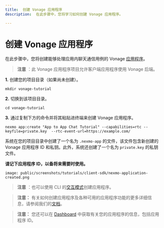 ```yaml
---
title:  创建 Vonage 应用程序
description:  在此步骤中，您将学习如何创建 Vonage 应用程序。

---
```


创建 Vonage 应用程序
==============

在此步骤中，您将创建能够处理应用内聊天通信用例的 Vonage [应用程序](/conversation/concepts/application)。

> **注意** ：此 Vonage 应用程序项目允许客户端应用程序使用 Vonage 后端。

**1\.** 创建您的项目目录（如果尚未创建）。

```shell
mkdir vonage-tutorial
```

**2\.** 切换到该项目目录。

```shell
cd vonage-tutorial
```

**3\.** 通过复制下方的命令并将其粘贴进终端来创建 Vonage 应用程序。

```shell
nexmo app:create "App to App Chat Tutorial" --capabilities=rtc --keyfile=private.key  --rtc-event-url=https://example.com/
```

系统在您的项目目录中创建了一个名为 `.nexmo-app` 的文件，该文件包含新创建的 Vonage 应用程序 ID 和私钥。此外，系统还创建了一个名为 `private.key` 的私钥文件。

**请记下应用程序 ID，以备将来需要时使用。** 

```screenshot
image: public/screenshots/tutorials/client-sdk/nexmo-application-created.png
```

> **注意** ：也可以使用 CLI 的[交互模式](/application/nexmo-cli#interactive-mode)创建应用程序。

> **注意：** 有关如何创建应用程序及各种可用的应用程序功能的更多详细信息，请参阅我们的[文档](/application/overview)。

> **注意：** 您还可以在 [Dashboard](https://dashboard.nexmo.com/voice/your-applications) 中获取有关您的应用程序的信息，包括应用程序 ID。

